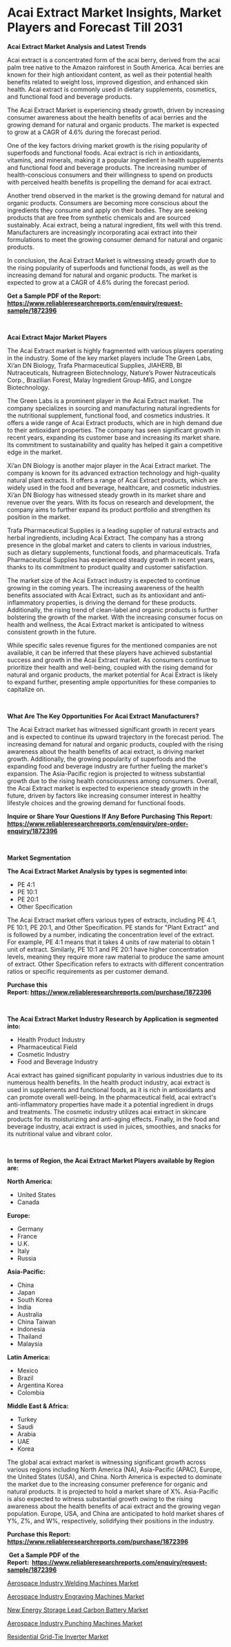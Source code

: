<p><h1>Acai Extract Market Insights, Market Players and Forecast Till 2031</h1></p><p><strong>Acai Extract Market Analysis and Latest Trends</strong></p>
<p><p>Acai extract is a concentrated form of the acai berry, derived from the acai palm tree native to the Amazon rainforest in South America. Acai berries are known for their high antioxidant content, as well as their potential health benefits related to weight loss, improved digestion, and enhanced skin health. Acai extract is commonly used in dietary supplements, cosmetics, and functional food and beverage products.</p><p>The Acai Extract Market is experiencing steady growth, driven by increasing consumer awareness about the health benefits of acai berries and the growing demand for natural and organic products. The market is expected to grow at a CAGR of 4.6% during the forecast period.</p><p>One of the key factors driving market growth is the rising popularity of superfoods and functional foods. Acai extract is rich in antioxidants, vitamins, and minerals, making it a popular ingredient in health supplements and functional food and beverage products. The increasing number of health-conscious consumers and their willingness to spend on products with perceived health benefits is propelling the demand for acai extract.</p><p>Another trend observed in the market is the growing demand for natural and organic products. Consumers are becoming more conscious about the ingredients they consume and apply on their bodies. They are seeking products that are free from synthetic chemicals and are sourced sustainably. Acai extract, being a natural ingredient, fits well with this trend. Manufacturers are increasingly incorporating acai extract into their formulations to meet the growing consumer demand for natural and organic products.</p><p>In conclusion, the Acai Extract Market is witnessing steady growth due to the rising popularity of superfoods and functional foods, as well as the increasing demand for natural and organic products. The market is expected to grow at a CAGR of 4.6% during the forecast period.</p></p>
<p><strong>Get a Sample PDF of the Report:&nbsp; <a href="https://www.reliableresearchreports.com/enquiry/request-sample/1872396">https://www.reliableresearchreports.com/enquiry/request-sample/1872396</a></strong></p>
<p>&nbsp;</p>
<p><strong>Acai Extract Major Market Players</strong></p>
<p><p>The Acai Extract market is highly fragmented with various players operating in the industry. Some of the key market players include The Green Labs, Xi’an DN Biology, Trafa Pharmaceutical Supplies, JIAHERB, BI Nutraceuticals, Nutragreen Biotechnology, Nature’s Power Nutraceuticals Corp., Brazilian Forest, Malay Ingredient Group-MIG, and Longze Biotechnology.</p><p>The Green Labs is a prominent player in the Acai Extract market. The company specializes in sourcing and manufacturing natural ingredients for the nutritional supplement, functional food, and cosmetics industries. It offers a wide range of Acai Extract products, which are in high demand due to their antioxidant properties. The company has seen significant growth in recent years, expanding its customer base and increasing its market share. Its commitment to sustainability and quality has helped it gain a competitive edge in the market.</p><p>Xi’an DN Biology is another major player in the Acai Extract market. The company is known for its advanced extraction technology and high-quality natural plant extracts. It offers a range of Acai Extract products, which are widely used in the food and beverage, healthcare, and cosmetic industries. Xi’an DN Biology has witnessed steady growth in its market share and revenue over the years. With its focus on research and development, the company aims to further expand its product portfolio and strengthen its position in the market.</p><p>Trafa Pharmaceutical Supplies is a leading supplier of natural extracts and herbal ingredients, including Acai Extract. The company has a strong presence in the global market and caters to clients in various industries, such as dietary supplements, functional foods, and pharmaceuticals. Trafa Pharmaceutical Supplies has experienced steady growth in recent years, thanks to its commitment to product quality and customer satisfaction.</p><p>The market size of the Acai Extract industry is expected to continue growing in the coming years. The increasing awareness of the health benefits associated with Acai Extract, such as its antioxidant and anti-inflammatory properties, is driving the demand for these products. Additionally, the rising trend of clean-label and organic products is further bolstering the growth of the market. With the increasing consumer focus on health and wellness, the Acai Extract market is anticipated to witness consistent growth in the future.</p><p>While specific sales revenue figures for the mentioned companies are not available, it can be inferred that these players have achieved substantial success and growth in the Acai Extract market. As consumers continue to prioritize their health and well-being, coupled with the rising demand for natural and organic products, the market potential for Acai Extract is likely to expand further, presenting ample opportunities for these companies to capitalize on.</p></p>
<p>&nbsp;</p>
<p><strong>What Are The Key Opportunities For Acai Extract Manufacturers?</strong></p>
<p><p>The Acai Extract market has witnessed significant growth in recent years and is expected to continue its upward trajectory in the forecast period. The increasing demand for natural and organic products, coupled with the rising awareness about the health benefits of acai extract, is driving market growth. Additionally, the growing popularity of superfoods and the expanding food and beverage industry are further fueling the market's expansion. The Asia-Pacific region is projected to witness substantial growth due to the rising health consciousness among consumers. Overall, the Acai Extract market is expected to experience steady growth in the future, driven by factors like increasing consumer interest in healthy lifestyle choices and the growing demand for functional foods.</p></p>
<p><strong>Inquire or Share Your Questions If Any Before Purchasing This Report: <a href="https://www.reliableresearchreports.com/enquiry/pre-order-enquiry/1872396">https://www.reliableresearchreports.com/enquiry/pre-order-enquiry/1872396</a></strong></p>
<p>&nbsp;</p>
<p><strong>Market Segmentation</strong></p>
<p><strong>The Acai Extract Market Analysis by types is segmented into:</strong></p>
<p><ul><li>PE 4:1</li><li>PE 10:1</li><li>PE 20:1</li><li>Other Specification</li></ul></p>
<p><p>The Acai Extract market offers various types of extracts, including PE 4:1, PE 10:1, PE 20:1, and Other Specification. PE stands for "Plant Extract" and is followed by a number, indicating the concentration level of the extract. For example, PE 4:1 means that it takes 4 units of raw material to obtain 1 unit of extract. Similarly, PE 10:1 and PE 20:1 have higher concentration levels, meaning they require more raw material to produce the same amount of extract. Other Specification refers to extracts with different concentration ratios or specific requirements as per customer demand.</p></p>
<p><strong>Purchase this Report:&nbsp;<a href="https://www.reliableresearchreports.com/purchase/1872396">https://www.reliableresearchreports.com/purchase/1872396</a></strong></p>
<p>&nbsp;</p>
<p><strong>The Acai Extract Market Industry Research by Application is segmented into:</strong></p>
<p><ul><li>Health Product Industry</li><li>Pharmaceutical Field</li><li>Cosmetic Industry</li><li>Food and Beverage Industry</li></ul></p>
<p><p>Acai extract has gained significant popularity in various industries due to its numerous health benefits. In the health product industry, acai extract is used in supplements and functional foods, as it is rich in antioxidants and can promote overall well-being. In the pharmaceutical field, acai extract's anti-inflammatory properties have made it a potential ingredient in drugs and treatments. The cosmetic industry utilizes acai extract in skincare products for its moisturizing and anti-aging effects. Finally, in the food and beverage industry, acai extract is used in juices, smoothies, and snacks for its nutritional value and vibrant color.</p></p>
<p>&nbsp;</p>
<p><strong>In terms of Region, the Acai Extract Market Players available by Region are:</strong></p>
<p>
    <p> <strong> North America: </strong>
        <ul>
            <li>United States</li>
            <li>Canada</li>
        </ul>
        </p> 
    <p> <strong> Europe: </strong>
        <ul>
            <li>Germany</li>
            <li>France</li>
            <li>U.K.</li>
            <li>Italy</li>
            <li>Russia</li>
        </ul>
        </p> 
    <p> <strong> Asia-Pacific: </strong>
        <ul>
            <li>China</li>
            <li>Japan</li>
            <li>South Korea</li>
            <li>India</li>
            <li>Australia</li>
            <li>China Taiwan</li>
            <li>Indonesia</li>
            <li>Thailand</li>
            <li>Malaysia</li>
        </ul>
        </p> 
    <p> <strong> Latin America: </strong>
        <ul>
            <li>Mexico</li>
            <li>Brazil</li>
            <li>Argentina Korea</li>
            <li>Colombia</li>
        </ul>
        </p> 
    <p> <strong> Middle East & Africa: </strong>
        <ul>
            <li>Turkey</li>
            <li>Saudi</li>
            <li>Arabia</li>
            <li>UAE</li>
            <li>Korea</li>
        </ul>
    </p>
    </p>
<p><p>The global acai extract market is witnessing significant growth across various regions including North America (NA), Asia-Pacific (APAC), Europe, the United States (USA), and China. North America is expected to dominate the market due to the increasing consumer preference for organic and natural products. It is projected to hold a market share of X%. Asia-Pacific is also expected to witness substantial growth owing to the rising awareness about the health benefits of acai extract and the growing vegan population. Europe, USA, and China are anticipated to hold market shares of Y%, Z%, and W%, respectively, solidifying their positions in the industry.</p></p>
<p><strong>Purchase this Report: <a href="https://www.reliableresearchreports.com/purchase/1872396">https://www.reliableresearchreports.com/purchase/1872396</a></strong></p>
<p>&nbsp;<strong>Get a Sample PDF of the Report:&nbsp;&nbsp;<a href="https://www.reliableresearchreports.com/enquiry/request-sample/1872396">https://www.reliableresearchreports.com/enquiry/request-sample/1872396</a></strong></p>
<p><strong></strong></p>
<p><p><a href="https://issuu.com/reportprime-2/docs/aerospace-industry-welding-machines-market-size-20">Aerospace Industry Welding Machines Market</a></p><p><a href="https://issuu.com/reportprime-2/docs/aerospace-industry-engraving-machines-market-size-">Aerospace Industry Engraving Machines Market</a></p><p><a href="https://github.com/sofyaavrova/Market-Research-Report-List-2/blob/main/new-energy-storage-lead-carbon-battery-market.md">New Energy Storage Lead Carbon Battery Market</a></p><p><a href="https://issuu.com/reportprime-2/docs/aerospace-industry-punching-machines-market-size-2">Aerospace Industry Punching Machines Market</a></p><p><a href="https://github.com/kholmovskayalyudmila/Market-Research-Report-List-2/blob/main/residential-grid-tie-inverter-market.md">Residential Grid-Tie Inverter Market</a></p></p>